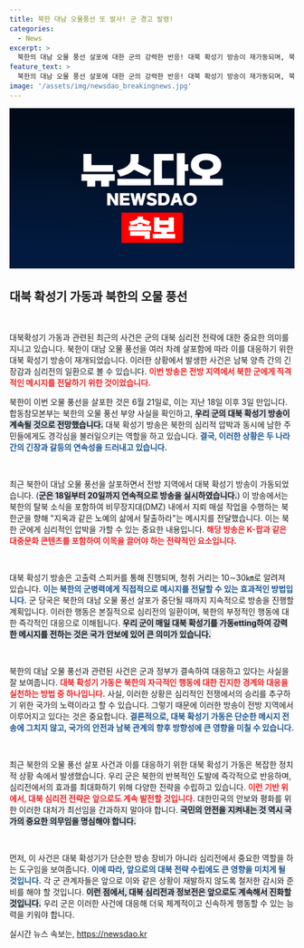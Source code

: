 ```yaml
---
title: 북한 대남 오물풍선 또 발사! 군 경고 발령!
categories:
  - News
excerpt: >
  북한의 대남 오물 풍선 살포에 대한 군의 강력한 반응! 대북 확성기 방송이 재가동되며, 북한 주민에게 지옥 같은 삶에서 탈출하라는 메시지가 전달된다. 긴장감 고조 중! 클릭해서 자세히 알아보세요!
feature_text: >
  북한의 대남 오물 풍선 살포에 대한 군의 강력한 반응! 대북 확성기 방송이 재가동되며, 북한 주민에게 지옥 같은 삶에서 탈출하라는 메시지가 전달된다. 긴장감 고조 중! 클릭해서 자세히 알아보세요!
image: '/assets/img/newsdao_breakingnews.jpg'
---
```


<p><img src="/assets/img/newsdao_breakingnews.jpg" alt="implanttips 속보" /></p>

<h2 data-ke-size="size26">대북 확성기 가동과 북한의 오물 풍선</h2>

<p data-ke-size="size16">&nbsp;</p>

<p>대북확성기 가동과 관련된 최근의 사건은 군의 대북 심리전 전략에 대한 중요한 의미를 지니고 있습니다. 북한이 대남 오물 풍선을 여러 차례 살포함에 따라 이를 대응하기 위한 대북 확성기 방송이 재개되었습니다. 이러한 상황에서 발생한 사건은 남북 양측 간의 긴장감과 심리전의 일환으로 볼 수 있습니다. <b><span style="color: #ee2323;">이번 방송은 전방 지역에서 북한 군에게 직격적인 메시지를 전달하기 위한 것이었습니다.</span></b> </p>

<p>북한이 이번 오물 풍선을 살포한 것은 6월 21일로, 이는 지난 18일 이후 3일 만입니다. 합동참모본부는 북한의 오물 풍선 부양 사실을 확인하고, <b><span style="background-color: #21538527;">우리 군의 대북 확성기 방송이 계속될 것으로 전망했습니다.</span></b> 대북 확성기 방송은 북한의 심리적 압박과 동시에 남한 주민들에게도 경각심을 불러일으키는 역할을 하고 있습니다. <b><span style="color: #1a5490;">결국, 이러한 상황은 두 나라 간의 긴장과 갈등의 연속성을 드러내고 있습니다.</span></b></p>

<p data-ke-size="size16">&nbsp;</p>

<p>최근 북한이 대남 오물 풍선을 살포하면서 전방 지역에서 대북 확성기 방송이 가동되었습니다. (<b><span style="background-color: #21538527;">군은 18일부터 20일까지 연속적으로 방송을 실시하였습니다.</span></b>) 이 방송에서는 북한의 탈북 소식을 포함하여 비무장지대(DMZ) 내에서 지뢰 매설 작업을 수행하는 북한군을 향해 "지옥과 같은 노예의 삶에서 탈출하라"는 메시지를 전달했습니다. 이는 북한 군에게 심리적인 압박을 가할 수 있는 중요한 내용입니다. <b><span style="color: #ee2323;">해당 방송은 K-팝과 같은 대중문화 콘텐츠를 포함하여 이목을 끌어야 하는 전략적인 요소입니다.</span></b></p>

<p data-ke-size="size16">&nbsp;</p>

<p>대북 확성기 방송은 고출력 스피커를 통해 진행되며, 청취 거리는 10∼30㎞로 알려져 있습니다. <b><span style="color: #1a5490;">이는 북한의 군병력에게 직접적으로 메시지를 전달할 수 있는 효과적인 방법입니다.</span></b> 군 당국은 북한의 대남 오물 풍선 살포가 중단될 때까지 지속적으로 방송을 진행할 계획입니다. 이러한 행동은 본질적으로 심리전의 일환이며, 북한의 부정적인 행동에 대한 즉각적인 대응으로 이해됩니다. <b><span style="background-color: #21538527;">우리 군이 매일 대북 확성기를 가동etting하여 강력한 메시지를 전하는 것은 국가 안보에 있어 큰 의미가 있습니다.</span></b></p>

<p data-ke-size="size16">&nbsp;</p>

<p>북한의 대남 오물 풍선과 관련된 사건은 군과 정부가 결속하여 대응하고 있다는 사실을 잘 보여줍니다. <b><span style="color: #ee2323;">대북 확성기 가동은 북한의 자극적인 행동에 대한 진지한 경계와 대응을 실천하는 방법 중 하나입니다.</span></b> 사실, 이러한 상황은 심리적인 전쟁에서의 승리를 추구하기 위한 국가의 노력이라고 할 수 있습니다. 그렇기 때문에 이러한 방송이 전방 지역에서 이루어지고 있다는 것은 중요합니다. <b><span style="color: #1a5490;">결론적으로, 대북 확성기 가동은 단순한 메시지 전송에 그치지 않고, 국가의 안전과 남북 관계의 향후 방향성에 큰 영향을 미칠 수 있습니다.</span></b></p>

<p data-ke-size="size16">&nbsp;</p>

<p>최근 북한의 오물 풍선 살포 사건과 이를 대응하기 위한 대북 확성기 가동은 복잡한 정치적 상황 속에서 발생했습니다. 우리 군은 북한의 반복적인 도발에 즉각적으로 반응하며, 심리전에서의 효과를 최대화하기 위해 다양한 전략을 수립하고 있습니다. <b><span style="color: #ee2323;">이런 기반 위에서, 대북 심리전 전략은 앞으로도 계속 발전할 것입니다.</span></b> 대한민국의 안보와 평화를 위한 이러한 대처가 최선임을 간과하지 말아야 합니다. <b><span style="background-color: #21538527;">국민의 안전을 지켜내는 것 역시 국가의 중요한 의무임을 명심해야 합니다.</span></b></p>

<p data-ke-size="size16">&nbsp;</p>

<p>먼저, 이 사건은 대북 확성기가 단순한 방송 장비가 아니라 심리전에서 중요한 역할을 하는 도구임을 보여줍니다. <b><span style="color: #1a5490;">이에 따라, 앞으로의 대북 전략 수립에도 큰 영향을 미치게 될 것입니다.</span></b> 각 군 관계자들은 앞으로 이와 같은 상황이 재발하지 않도록 철저한 감시와 준비를 해야 할 것입니다. <b><span style="background-color: #21538527;">이런 점에서, 대북 심리전과 정보전은 앞으로도 계속해서 진화할 것입니다.</span></b> 우리 군은 이러한 사건에 대응해 더욱 체계적이고 신속하게 행동할 수 있는 능력을 키워야 합니다.</p>
실시간 뉴스 속보는, <a href="https://newsdao.kr" rel="dofollow">https://newsdao.kr</a>



